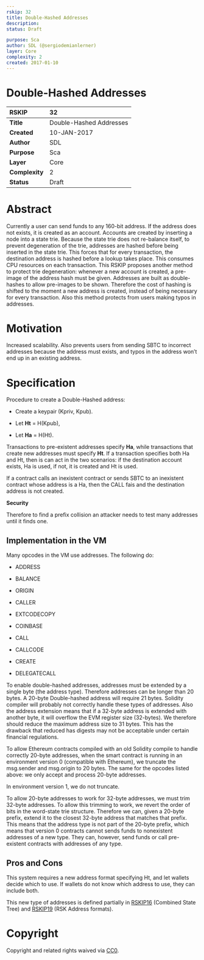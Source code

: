 ```yaml
---
rskip: 32
title: Double-Hashed Addresses
description: 
status: Draft

purpose: Sca
author: SDL (@sergiodemianlerner)
layer: Core
complexity: 2
created: 2017-01-10
---
```


# Double-Hashed Addresses

|RSKIP          |32           |
| :------------ |:-------------|
|**Title**      |Double-Hashed Addresses|
|**Created**    |10-JAN-2017 |
|**Author**     |SDL |
|**Purpose**    |Sca |
|**Layer**      |Core |
|**Complexity** |2 |
|**Status**     |Draft |


# **Abstract**

Currently a user can send funds to any 160-bit address. If the address does not exists, it is created as an account. Accounts are created by inserting a node into a state trie. Because the state trie does not re-balance itself, to prevent degeneration of the trie, addresses are hashed before being inserted in the state trie. This forces that for every transaction, the destination address is hashed before a lookup takes place. This consumes CPU resources on each transaction. This RSKIP proposes another method to protect trie degeneration: whenever a new account is created, a pre-image of the address hash must be given. Addresses are built as double-hashes to allow pre-images to be shown. Therefore the cost of hashing is shifted to the moment a new address is created, instead of being necessary for every transaction. Also this method protects from users making typos in addresses.

# **Motivation**

Increased scalability. Also prevents users from sending SBTC to incorrect addresses because the address must exists, and typos in the address won’t end up in an existing address.

# **Specification**

Procedure to create a Double-Hashed address: 

* Create a keypair (Kpriv, Kpub). 

* Let **Ht** = H(Kpub), 

* Let **Ha** = H(Ht). 

Transactions to pre-existent addresses specify **Ha**, while transactions that create new addresses must specify **Ht**. If a transaction specifies both Ha and Ht, then is can act in the two scenarios: if the destination account exists, Ha is used, if not, it is created and Ht is used.

If a contract calls an inexistent contract or sends SBTC to an inexistent contract whose address is a Ha, then the CALL fais and the destination address is not created.

**Security**

Therefore to find a prefix collision an attacker needs to test many addresses until it finds one.

## Implementation in the VM

Many opcodes in the VM use addresses. The following do:

* ADDRESS

* BALANCE

* ORIGIN

* CALLER

* EXTCODECOPY

* COINBASE

* CALL

* CALLCODE

* CREATE

* DELEGATECALL

To enable double-hashed addresses, addresses must be extended by a single byte (the address type). Therefore addresses can be longer than 20 bytes. A 20-byte Double-hashed address will require 21 bytes. Solidity compiler will probably not correctly handle these types of addresses. Also the address extension means that if a 32-byte address is extended with another byte, it will overflow the EVM register size (32-bytes). We therefore should reduce the maximum address size to 31 bytes. This has the drawback that reduced has digests may not be acceptable under certain financial regulations. 

To allow Ethereum contracts compiled with an old Solidity compile to handle correctly 20-byte addresses, when the smart contract is running in an environment version 0 (compatible with Ethereum), we truncate the msg.sender and msg.origin to 20 bytes. The same for the opcodes listed above: we only accept and process 20-byte addresses. 

In environment version 1, we do not truncate. 

To allow 20-byte addresses to work for 32-byte addresses, we must trim 32-byte addresses. To allow this trimming to work, we revert the order of bits in the word-state trie structure. Therefore we can, given a 20-byte prefix, extend it to the closest 32-byte address that matches that prefix. This means that the address type is not part of the 20-byte prefix, which means that version 0 contracts cannot sends funds to nonexistent addresses of a new type. They can, however, send funds or call pre-existent contracts with addresses of any type.

## Pros and Cons

This system requires a new address format specifying Ht, and let wallets decide which to use. If wallets do not know which address to use, they can include both.

This new type of addresses is defined partially in [RSKIP16]  (Combined State Tree) and [RSKIP19]  (RSK Address formats).

[RSKIP16]: https://github.com/rsksmart/RSKIPs/blob/master/IPs/RSKIP16.md
[RSKIP19]: https://github.com/rsksmart/RSKIPs/blob/master/IPs/RSKIP19.md


# **Copyright**

Copyright and related rights waived via [CC0](https://creativecommons.org/publicdomain/zero/1.0/).